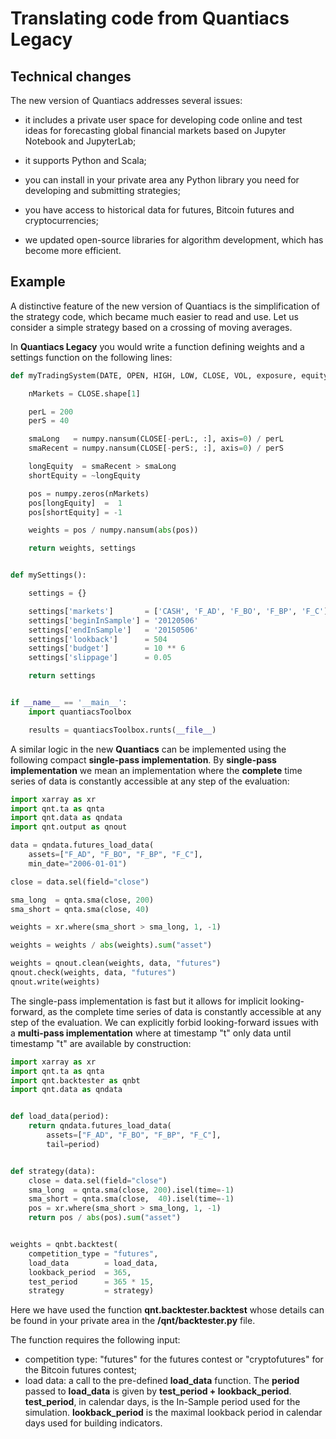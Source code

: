 # Translating code from Quantiacs Legacy

## Technical changes

The new version of Quantiacs addresses several issues:

* it includes a private user space for developing code online and test ideas for forecasting global financial markets based on Jupyter Notebook and
  JupyterLab;

* it supports Python and Scala;

* you can install in your private area any Python library you need for developing and submitting strategies;

* you have access to historical data for futures, Bitcoin futures and cryptocurrencies;

* we updated open-source libraries for algorithm development, which has become more efficient.

## Example

A distinctive feature of the new version of Quantiacs is the simplification of the strategy code, which became much
easier to read and use. Let us consider a simple strategy based on a crossing of moving averages.

In **Quantiacs Legacy** you would write a function defining weights and a settings function on the following lines:

```python
def myTradingSystem(DATE, OPEN, HIGH, LOW, CLOSE, VOL, exposure, equity, settings):

    nMarkets = CLOSE.shape[1]

    perL = 200
    perS = 40

    smaLong   = numpy.nansum(CLOSE[-perL:, :], axis=0) / perL
    smaRecent = numpy.nansum(CLOSE[-perS:, :], axis=0) / perS

    longEquity  = smaRecent > smaLong
    shortEquity = ~longEquity

    pos = numpy.zeros(nMarkets)
    pos[longEquity]  =  1
    pos[shortEquity] = -1

    weights = pos / numpy.nansum(abs(pos))

    return weights, settings


def mySettings():

    settings = {}

    settings['markets']       = ['CASH', 'F_AD', 'F_BO', 'F_BP', 'F_C']
    settings['beginInSample'] = '20120506'
    settings['endInSample']   = '20150506'
    settings['lookback']      = 504
    settings['budget']        = 10 ** 6
    settings['slippage']      = 0.05

    return settings


if __name__ == '__main__':
    import quantiacsToolbox

    results = quantiacsToolbox.runts(__file__)
```

A similar logic in the new **Quantiacs** can be implemented using the following compact **single-pass implementation**. By **single-pass implementation** we mean an implementation where the **complete** time series of data is constantly accessible at any step of the evaluation:

```python
import xarray as xr
import qnt.ta as qnta
import qnt.data as qndata
import qnt.output as qnout

data = qndata.futures_load_data(
    assets=["F_AD", "F_BO", "F_BP", "F_C"],
    min_date="2006-01-01")

close = data.sel(field="close")

sma_long  = qnta.sma(close, 200)
sma_short = qnta.sma(close, 40)

weights = xr.where(sma_short > sma_long, 1, -1)

weights = weights / abs(weights).sum("asset")

weights = qnout.clean(weights, data, "futures")
qnout.check(weights, data, "futures")
qnout.write(weights)
```

The single-pass implementation is fast but it allows for implicit looking-forward, as the complete time series of data is constantly accessible at any step of the evaluation. We can explicitly forbid looking-forward issues with a **multi-pass implementation** where at timestamp "t" only data until timestamp "t" are available by construction:

```python
import xarray as xr
import qnt.ta as qnta
import qnt.backtester as qnbt
import qnt.data as qndata


def load_data(period):
    return qndata.futures_load_data(
        assets=["F_AD", "F_BO", "F_BP", "F_C"],
        tail=period)


def strategy(data):
    close = data.sel(field="close")
    sma_long  = qnta.sma(close, 200).isel(time=-1)
    sma_short = qnta.sma(close,  40).isel(time=-1)
    pos = xr.where(sma_short > sma_long, 1, -1)
    return pos / abs(pos).sum("asset")


weights = qnbt.backtest(
    competition_type = "futures",
    load_data        = load_data,
    lookback_period  = 365,
    test_period      = 365 * 15,
    strategy         = strategy)
```

Here we have used the function **qnt.backtester.backtest** whose details can be found in your private area in the **/qnt/backtester.py** file.

The function requires the following input:

* competition type: "futures" for the futures contest or "cryptofutures" for the Bitcoin futures contest;
* load data: a call to the pre-defined **load_data** function. The **period** passed to **load_data** is given by **test_period + lookback_period**. **test_period**, in calendar days, is the In-Sample period used for the simulation. **lookback_period** is the maximal lookback period in calendar days used for building indicators.

